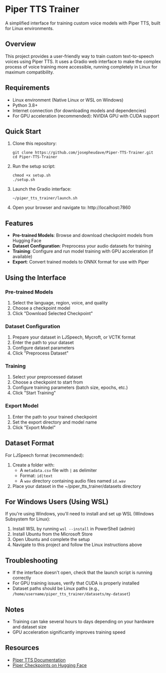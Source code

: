 # Piper TTS Trainer

A simplified interface for training custom voice models with Piper TTS, built for Linux environments.

## Overview

This project provides a user-friendly way to train custom text-to-speech voices using Piper TTS. It uses a Gradio web interface to make the complex process of voice training more accessible, running completely in Linux for maximum compatibility.

## Requirements

- Linux environment (Native Linux or WSL on Windows)
- Python 3.8+
- Internet connection (for downloading models and dependencies)
- For GPU acceleration (recommended): NVIDIA GPU with CUDA support

## Quick Start

1. Clone this repository:
   ```
   git clone https://github.com/josepheudave/Piper-TTS-Trainer.git
   cd Piper-TTS-Trainer
   ```

2. Run the setup script:
   ```
   chmod +x setup.sh
   ./setup.sh
   ```

3. Launch the Gradio interface:
   ```
   ~/piper_tts_trainer/launch.sh
   ```

4. Open your browser and navigate to: http://localhost:7860

## Features

- **Pre-trained Models**: Browse and download checkpoint models from Hugging Face
- **Dataset Configuration**: Preprocess your audio datasets for training
- **Training**: Configure and run model training with GPU acceleration (if available)
- **Export**: Convert trained models to ONNX format for use with Piper

## Using the Interface

### Pre-trained Models

1. Select the language, region, voice, and quality
2. Choose a checkpoint model
3. Click "Download Selected Checkpoint"

### Dataset Configuration

1. Prepare your dataset in LJSpeech, Mycroft, or VCTK format
2. Enter the path to your dataset
3. Configure dataset parameters
4. Click "Preprocess Dataset"

### Training

1. Select your preprocessed dataset
2. Choose a checkpoint to start from
3. Configure training parameters (batch size, epochs, etc.)
4. Click "Start Training"

### Export Model

1. Enter the path to your trained checkpoint
2. Set the export directory and model name
3. Click "Export Model"

## Dataset Format

For LJSpeech format (recommended):
1. Create a folder with:
   - A `metadata.csv` file with `|` as delimiter
   - Format: `id|text`
   - A `wav` directory containing audio files named `id.wav`
2. Place your dataset in the ~/piper_tts_trainer/datasets directory

## For Windows Users (Using WSL)

If you're using Windows, you'll need to install and set up WSL (Windows Subsystem for Linux):

1. Install WSL by running `wsl --install` in PowerShell (admin)
2. Install Ubuntu from the Microsoft Store
3. Open Ubuntu and complete the setup
4. Navigate to this project and follow the Linux instructions above

## Troubleshooting

- If the interface doesn't open, check that the launch script is running correctly
- For GPU training issues, verify that CUDA is properly installed
- Dataset paths should be Linux paths (e.g., `/home/username/piper_tts_trainer/datasets/my-dataset`)

## Notes

- Training can take several hours to days depending on your hardware and dataset size
- GPU acceleration significantly improves training speed

## Resources

- [Piper TTS Documentation](https://github.com/rhasspy/piper)
- [Piper Checkpoints on Hugging Face](https://huggingface.co/datasets/rhasspy/piper-checkpoints)